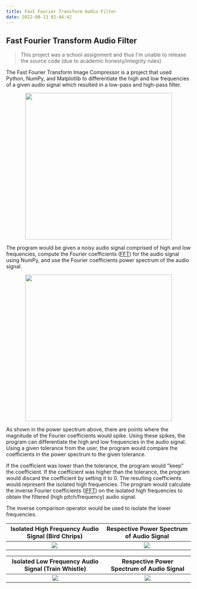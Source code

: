 ```yaml
---
title: Fast Fourier Transform Audio Filter
date: 2022-08-13 02:44:42
---
```


## Fast Fourier Transform Audio Filter
> This project was a school assignment and thus I'm unable to release the source code (due to academic honesty/integrity rules)

The Fast Fourier Transform Image Compressor is a project that used Python, NumPy, and Matplotlib to differentiate the high and low frequencies of a given audio signal which resulted in a low-pass and high-pass filter.

<div style="text-align:center">
    <img src="/projects/fft-audio-filter/original.jpg" width="400"/>
</div>

The program would be given a noisy audio signal comprised of high and low frequencies, compute the Fourier coefficients ([FFT](https://numpy.org/doc/stable/reference/generated/numpy.fft.fft.html)) for the audio signal using NumPy, and use the Fourier coefficients power spectrum of the audio signal.

<div style="text-align:center">
    <img src="/projects/fft-audio-filter/original-power-spectrum.jpg" width="400"/>
</div>

As shown in the power spectrum above, there are points where the magnitude of the Fourier coefficients would spike. Using these spikes, the program can differentiate the high and low frequencies in the audio signal. Using a given tolerance from the user, the program would compare the coefficients in the power spectrum to the given tolerance. 

If the coefficient was lower than the tolerance, the program would "keep" the coefficient. If the coefficient was higher than the tolerance, the program would discard the coefficient by setting it to 0. The resulting coefficients would represent the isolated high frequencies. The program would calculate the inverse Fourier coefficients ([IFFT](https://numpy.org/doc/stable/reference/generated/numpy.fft.ifft.html)) on the isolated high frequencies to obtain the filtered (high pitch/frequency) audio signal.

The inverse comparison operator would be used to isolate the lower frequencies.

Isolated High Frequency Audio Signal (Bird Chrips)          |  Respective Power Spectrum of Audio Signal
:----------------------------------------------------------:|:----------------------------------------------------------:
![](/projects/fft-audio-filter/bird.jpg)                    |  ![](/projects/fft-audio-filter/bird-power-spectrum.jpg)

Isolated Low Frequency Audio Signal (Train Whistle)         |  Respective Power Spectrum of Audio Signal
:----------------------------------------------------------:|:----------------------------------------------------------:
![](/projects/fft-audio-filter/train.jpg)                   |  ![](/projects/fft-audio-filter/train-power-spectrum.jpg)
